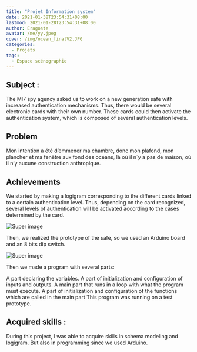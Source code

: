 ```yaml
---
title: "Projet Information system"
date: 2021-01-38T23:54:31+08:00
lastmod: 2021-01-28T23:54:31+08:00
author: Eragoste
avatar: /me/yy.jpeg
cover: /img/ocean_finalV2.JPG
categories:
  - Projets
tags:
  - Espace scénographie
---
```



<!--more-->

## Subject :
The MI7 spy agency asked us to work on a new generation safe with increased authentication mechanisms. Thus, there would be several electronic cards with their own number. These cards could then activate the authentication system, which is composed of several authentication levels. 
 
 
##  Problem 

Mon intention a été d’emmener ma chambre, donc mon plafond, mon plancher et ma fenêtre aux fond des océans, là où il n´y a pas de maison, où il n’y aucune construction anthropique. 

##  Achievements 

We started by making a logigram corresponding to the different cards linked to a certain authentication level. Thus, depending on the card recognized, several levels of authentication will be activated according to the cases determined by the card.


![Super image](/img/Information_system1.PNG)

Then, we realized the prototype of the safe, so we used an Arduino board and an 8 bits dip switch.

![Super image](/img/Information_system2.PNG)


Then we made a program with several parts:

A part declaring the variables.
A part of initialization and configuration of inputs and outputs.
A main part that runs in a loop with what the program must execute.
A part of initialization and configuration of the functions which are called in the main part
This program was running on a test prototype.


## Acquired skills :

During this project, I was able to acquire skills in schema modeling and logigram. But also in programming since we used Arduino.

